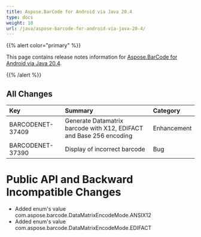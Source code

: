 ```yaml
---
title: Aspose.BarCode for Android via Java 20.4
type: docs
weight: 10
url: /java/aspose-barcode-for-android-via-java-20-4/
---
```


{{% alert color="primary" %}} 

This page contains release notes information for [Aspose.BarCode for Android via Java 20.4](https://downloads.aspose.com/barcode/androidjava/new-releases/aspose.barcode-for-android-via-java-20.4/).

{{% /alert %}} 
## **All Changes**

|**Key**|**Summary**|**Category**|
| :- | :- | :- |
|BARCODENET-37409|Generate Datamatrix barcode with X12, EDIFACT and Base 256 encoding |Enhancement|
|BARCODENET-37390|Display of incorrect barcode |Bug|
# **Public API and Backward Incompatible Changes**
- Added enum's value com.aspose.barcode.DataMatrixEncodeMode.ANSIX12
- Added enum's value com.aspose.barcode.DataMatrixEncodeMode.EDIFACT
